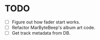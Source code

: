 # TODO

- [ ] Figure out how fader start works.
- [ ] Refactor MarByteBeep's album art code.
- [ ] Get track metadata from DB.
